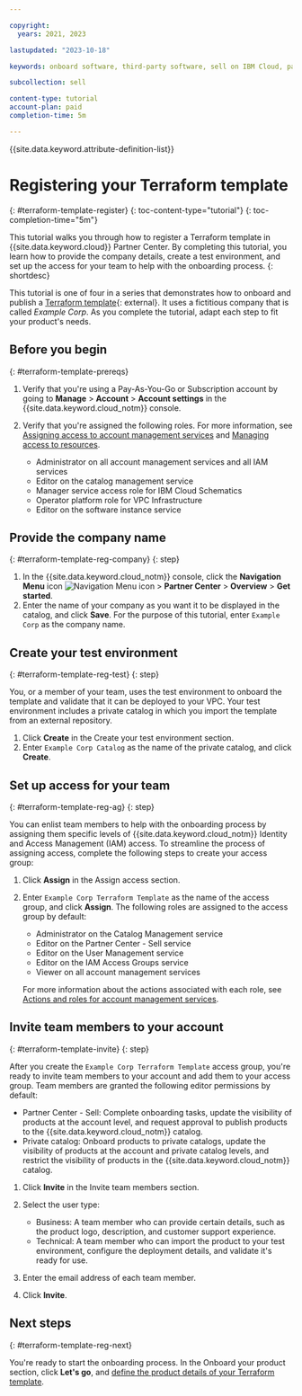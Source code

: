```yaml
---

copyright:
  years: 2021, 2023

lastupdated: "2023-10-18"

keywords: onboard software, third-party software, sell on IBM Cloud, partner center, operator, validate, test, Terraform, terraform template

subcollection: sell

content-type: tutorial
account-plan: paid
completion-time: 5m

---
```


{{site.data.keyword.attribute-definition-list}}


# Registering your Terraform template
{: #terraform-template-register}
{: toc-content-type="tutorial"}
{: toc-completion-time="5m"}

This tutorial walks you through how to register a Terraform template in {{site.data.keyword.cloud}} Partner Center. By completing this tutorial, you learn how to provide the company details, create a test environment, and set up the access for your team to help with the onboarding process.
{: shortdesc}

This tutorial is one of four in a series that demonstrates how to onboard and publish a [Terraform template](https://github.com/IBM-Cloud/terraform-sample/releases/tag/v1.0.0){: external}. It uses a fictitious company that is called *Example Corp*. As you complete the tutorial, adapt each step to fit your product's needs.

## Before you begin
{: #terraform-template-prereqs}

1. Verify that you're using a Pay-As-You-Go or Subscription account by going to **Manage** > **Account** > **Account settings** in the {{site.data.keyword.cloud_notm}} console.

1. Verify that you're assigned the following roles. For more information, see [Assigning access to account management services](https://cloud.ibm.com/docs/account?topic=account-account-services) and [Managing access to resources](https://cloud.ibm.com/docs/account?topic=account-assign-access-resources).

   * Administrator on all account management services and all IAM services
   * Editor on the catalog management service
   * Manager service access role for IBM Cloud Schematics
   * Operator platform role for VPC Infrastructure
   * Editor on the software instance service

## Provide the company name
{: #terraform-template-reg-company}
{: step}

1. In the {{site.data.keyword.cloud_notm}} console, click the **Navigation Menu** icon ![Navigation Menu icon](../icons/icon_hamburger.svg "Menu") > **Partner Center** > **Overview** > **Get started**.
2. Enter the name of your company as you want it to be displayed in the catalog, and click **Save**. For the purpose of this tutorial, enter `Example Corp` as the company name.

## Create your test environment
{: #terraform-template-reg-test}
{: step}

You, or a member of your team, uses the test environment to onboard the template and validate that it can be deployed to your VPC. Your test environment includes a private catalog in which you import the template from an external repository.

1. Click **Create** in the Create your test environment section.
1. Enter `Example Corp Catalog` as the name of the private catalog, and click **Create**.

## Set up access for your team
{: #terraform-template-reg-ag}
{: step}

You can enlist team members to help with the onboarding process by assigning them specific levels of {{site.data.keyword.cloud_notm}} Identity and Access Management (IAM) access. To streamline the process of assigning access, complete the following steps to create your access group:

1. Click **Assign** in the Assign access section.
1. Enter `Example Corp Terraform Template` as the name of the access group, and click **Assign**. The following roles are assigned to the access group by default:

    * Administrator on the Catalog Management service
    * Editor on the Partner Center - Sell service
    * Editor on the User Management service
    * Editor on the IAM Access Groups service
    * Viewer on all account management services

    For more information about the actions associated with each role, see [Actions and roles for account management services](/docs/account?topic=account-account-services&interface=ui#account-management-actions-roles).

## Invite team members to your account
{: #terraform-template-invite}
{: step}

After you create the `Example Corp Terraform Template` access group, you're ready to invite team members to your account and add them to your access group. Team members are granted the following editor permissions by default:

* Partner Center - Sell: Complete onboarding tasks, update the visibility of products at the account level, and request approval to publish products to the {{site.data.keyword.cloud_notm}} catalog.
* Private catalog: Onboard products to private catalogs, update the visibility of products at the account and private catalog levels, and restrict the visibility of products in the {{site.data.keyword.cloud_notm}} catalog.

1. Click **Invite** in the Invite team members section.
1. Select the user type:

    * Business: A team member who can provide certain details, such as the product logo, description, and customer support experience.
    * Technical: A team member who can import the product to your test environment, configure the deployment details, and validate it's ready for use.

1. Enter the email address of each team member.
1. Click **Invite**.


## Next steps
{: #terraform-template-reg-next}

You're ready to start the onboarding process. In the Onboard your product section, click **Let's go**, and [define the product details of your Terraform template](/docs/sell?topic=sell-terraform-template-define).
